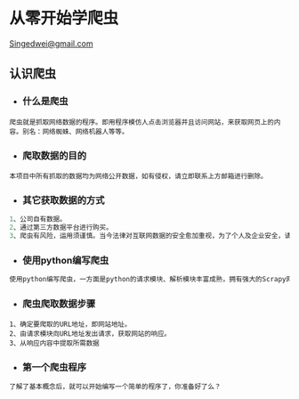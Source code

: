 # 从零开始学爬虫

Singedwei@gmail.com

## 认识爬虫

- ### 什么是爬虫

~~~python3
爬虫就是抓取网络数据的程序。即用程序模仿人点击浏览器并且访问网站，来获取网页上的内容。别名：网络蜘蛛、网络机器人等等。
~~~

- ### 爬取数据的目的

~~~python3
本项目中所有抓取的数据均为网络公开数据，如有侵权，请立即联系上方邮箱进行删除。
~~~

- ### 其它获取数据的方式

~~~python
1、公司自有数据。
2、通过第三方数据平台进行购买。
3、爬虫有风险，运用须谨慎。当今法律对互联网数据的安全愈加重视，为了个人及企业安全，请勿使用爬虫程序获取非法信息或对他人服务器造成影响。
~~~

- ### 使用python编写爬虫

~~~python
使用python编写爬虫，一方面是python的请求模块、解析模块丰富成熟，拥有强大的Scrapy网络爬虫框架等，等一方面是由于其它编程语言对爬虫的支持不那么友好，比如PHP对多线程、异步的支持不太好；JAVA的代码量多且略显笨重；C/C++效率高，但相对而言较难，不适合初学者。
~~~

- ### 爬虫爬取数据步骤

~~~pytho
1、确定要爬取的URL地址，即网站地址。
2、由请求模块向URL地址发出请求，获取网站的响应。
3、从响应内容中提取所需数据
~~~

- ### 第一个爬虫程序

~~~python
了解了基本概念后，就可以开始编写一个简单的程序了，你准备好了么？
~~~

